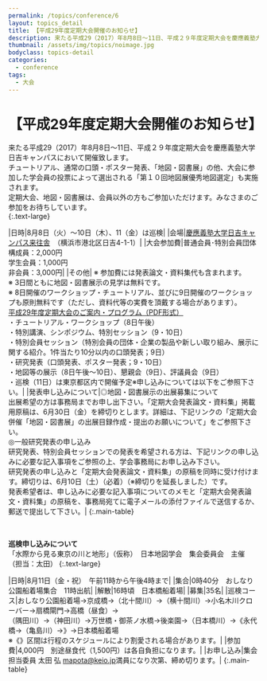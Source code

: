 ```yaml
---
permalink: /topics/conference/6
layout: topics_detail
title: 【平成29年度定期大会開催のお知らせ】
description: 来たる平成29（2017）年8月8日～11日、平成２９年度定期大会を慶應義塾大学日吉キャンパスにおいて開催致します。
thumbnail: /assets/img/topics/noimage.jpg
bodyclass: topics-detail
categories:
  - conference
tags:
  - 大会
---
```


# 【平成29年度定期大会開催のお知らせ】

来たる平成29（2017）年8月8日～11日、平成２９年度定期大会を慶應義塾大学日吉キャンパスにおいて開催致します。<br> 
チュートリアル、通常の口頭・ポスター発表、「地図・図書展」の他、大会に参加した学会員の投票によって選出される「第１０回地図展優秀地図選定」も実施されます。<br>
定期大会、地図・図書展は、会員以外の方もご参加いただけます。みなさまのご参加をお待ちしています。<br>
{:.text-large}


|日時|8月8日（火）～10日（木）、11（金）は巡検|
|会場|[慶應義塾大学日吉キャンパス来往舎](https://www.keio.ac.jp/ja/maps/hiyoshi.html)　（横浜市港北区日吉4-1-1）|
|大会参加費|普通会員･特別会員団体構成員：2,000円<br>学生会員：1,000円<br>非会員：3,000円|
|その他| ※ 参加費には発表論文・資料集代も含まれます。<br>※ 3日間ともに地図・図書展示の見学は無料です。<br>※ 8日開催のワークショップ・チュートリアル、並びに9日開催のワークショップも原則無料です（ただし、資料代等の実費を頂戴する場合があります）。<br>[平成29年度定期大会のご案内・プログラム（PDF形式）](/archive/file/contents/program2017.pdf)<br>・チュートリアル・ワークショップ（8日午後）<br>・特別講演、シンポジウム、特別セッション（9・10日）<br>・特別会員セッション（特別会員の団体・企業の製品や新しい取り組み、展示に関する紹介。1件当たり10分以内の口頭発表；9日）<br>・研究発表（口頭発表、ポスター発表；9・10日）<br>・地図等の展示（8日午後～10日）、懇親会（9日）、評議員会（9日）<br>・巡検（11日）は東京都区内で開催予定※申し込みについては以下をご参照下さい。|
|発表申し込みについて|◎地図・図書展示の出展募集について<br>出展希望の方は事務局までお申し出下さい。「定期大会発表論文・資料集」掲載用原稿は、6月30日（金）を締切りとします。詳細は、下記リンクの「定期大会併催「地図・図書展」の出展目録作成・提出のお願いについて」をご参照下さい。<br>◎一般研究発表の申し込み<br>研究発表、特別会員セッションでの発表を希望される方は、下記リンクの申し込みに必要な記入事項をご参照の上、学会事務局にお申し込み下さい。<br>研究発表の申し込みと「定期大会発表論文・資料集」の原稿を同時に受け付けます。締切りは、6月10日（土）（必着）（※締切りを延長しました）です。<br>発表希望者は、申し込みに必要な記入事項についてのメモと「定期大会発表論文・資料集」の原稿を、事務局宛てに電子メールの添付ファイルで送信するか、郵送で提出して下さい。|
{:.main-table}

<br>

**巡検申し込みについて**
<br>
「水際から見る東京の川と地形」（仮称）　日本地図学会　集会委員会　主催　（担当：太田）
{:.text-large}

|日時|8月11日（金・祝）　午前11時から午後4時まで|
|集合|0時40分　おしなり公園船着場集合　11時出航|
|解散|16時頃　日本橋船着場|
|募集|35名|
|巡検コース|おしなり公園船着場→京成橋→（北十間川）→（横十間川）→小名木川クローバー→扇橋閘門→高橋（昼食）→<br>（隅田川）→（神田川）→万世橋・御茶ノ水橋→後楽園→（日本橋川）→《永代橋→（亀島川）→》→日本橋船着場<br>※《》区間は行程のスケジュールにより割愛される場合があります。|
|参加費|4,000円　別途昼食代（1,500円）は各自負担になります。|
|お申し込み|集会担当委員 太田 弘 [mapota@keio.jp](<mailto:mapota@keio.jp>)満員になり次第、締め切ります。|
{:.main-table}